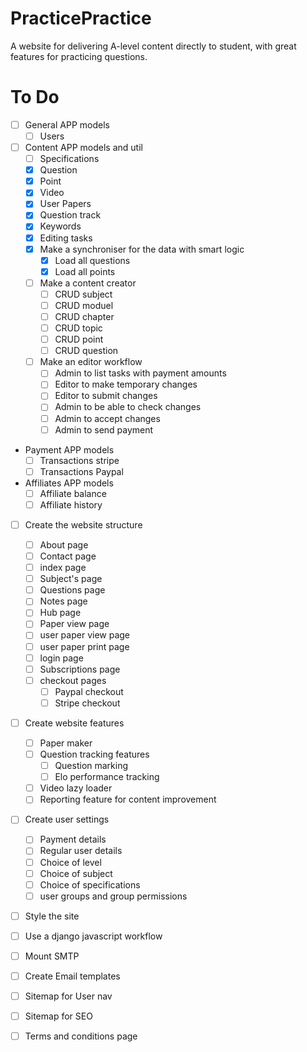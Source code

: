 # PracticePractice
A website for delivering A-level content directly to student, with great features for practicing questions.
# To Do

- [ ] General APP models
	- [ ] Users
- [ ] Content APP models and util
	- [ ] Specifications
	- [x] Question 
	- [x] Point 
	- [x] Video 
	- [x] User Papers 
	- [x] Question track 
	- [x] Keywords
	- [x] Editing tasks
	- [x] Make a synchroniser for the data with smart logic
		- [x] Load all questions
		- [x] Load all points
	- [ ] Make a content creator
		- [ ] CRUD subject
		- [ ] CRUD moduel
		- [ ] CRUD chapter
		- [ ] CRUD topic
		- [ ] CRUD point
		- [ ] CRUD question
	- [ ] Make an editor workflow
		- [ ] Admin to list tasks with payment amounts
		- [ ] Editor to make temporary changes
		- [ ] Editor to submit changes
		- [ ] Admin to be able to check changes
		- [ ] Admin to accept changes
		- [ ] Admin to send payment
- Payment APP models
	- [ ] Transactions stripe
	- [ ] Transactions Paypal
- Affiliates APP models
	- [ ] Affiliate balance
	- [ ] Affiliate history

- [ ] Create the website structure
	- [ ] About page
	- [ ] Contact page
	- [ ] index page
	- [ ] Subject's page
	- [ ] Questions page
	- [ ] Notes page
	- [ ] Hub page
	- [ ] Paper view page
	- [ ] user paper view page
	- [ ] user paper print page
	- [ ] login page
	- [ ] Subscriptions page
	- [ ] checkout pages
		- [ ] Paypal checkout
		- [ ] Stripe checkout
- [ ] Create website features
	- [ ] Paper maker
	- [ ] Question tracking features
		- [ ] Question marking
		- [ ] Elo performance tracking
	- [ ] Video lazy loader
	- [ ] Reporting feature for content improvement
- [ ] Create user settings
	- [ ] Payment details
	- [ ] Regular user details
	- [ ] Choice of level
	- [ ] Choice of subject
	- [ ] Choice of specifications
	- [ ] user groups and group permissions
- [ ] Style the site
- [ ] Use a django javascript workflow
- [ ] Mount SMTP
- [ ] Create Email templates
- [ ] Sitemap for User nav
- [ ] Sitemap for SEO
- [ ] Terms and conditions page


